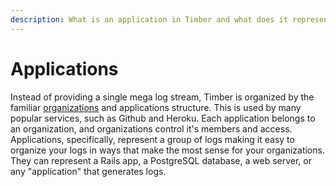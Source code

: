 ```yaml
---
description: What is an application in Timber and what does it represent?
---
```

# Applications

Instead of providing a single mega log stream, Timber is organized by the familiar [organizations](/concepts/organizations) and applications structure. This is used by many popular services, such as Github and Heroku. Each application belongs to an organization, and organizations control it's members and access. Applications, specifically, represent a group of logs making it easy to organize your logs in ways that make the most sense for your organizations. They can represent a Rails app, a PostgreSQL database, a web server, or any "application" that generates logs.
